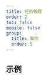 ```yaml
---
title: 任务管理
order: 2
toc: false
mobile: false
group:
  title: 案例
  order: 5
---
```


## 示例

<code src="./demo/task/index"></code>
